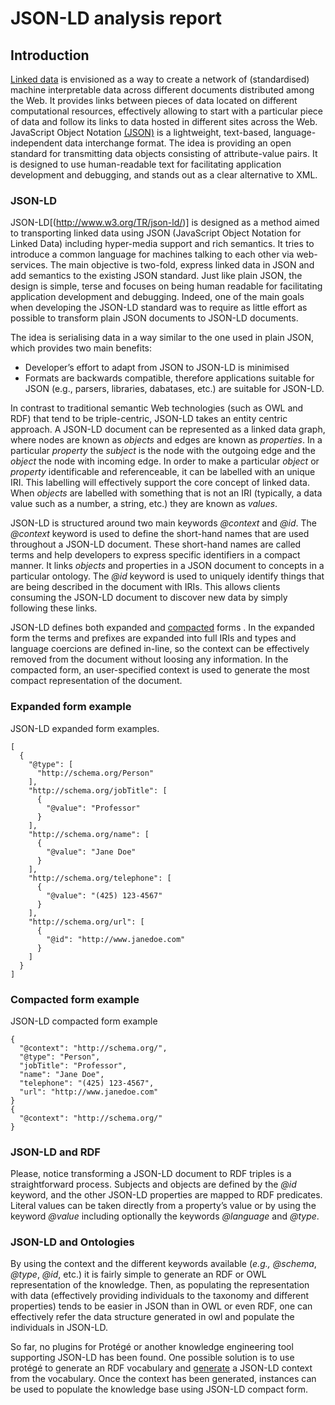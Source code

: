 # JSON-LD analysis report
## Introduction

[Linked data](http://www.w3.org/DesignIssues/LinkedData.html) is envisioned as a way to create a network of (standardised) machine interpretable	data across different documents distributed among the Web. It provides links between pieces of data located on different computational resources, effectively allowing to start with a particular piece of data and follow its links to data hosted in different sites across the Web.
JavaScript Object Notation [(JSON)](http://www.ietf.org/rfc/rfc4627.txt) is a lightweight, text-based, language-independent data interchange format. The idea is providing an open standard for transmitting data objects consisting of attribute-value pairs. It is designed to use human-readable text for facilitating application development and debugging, and stands out as a clear alternative to XML.
### JSON-LD
JSON-LD[(http://www.w3.org/TR/json-ld/)] is designed as a method aimed to transporting linked data using JSON (JavaScript Object Notation for Linked Data) including hyper-media support and rich semantics. It tries to introduce a common language for machines talking to each other via web-services. The main objective is two-fold, express linked data in JSON and add semantics to the existing JSON standard. Just like plain JSON, the design is simple, terse and focuses on being human readable for facilitating application development and debugging. Indeed, one of the main goals when developing the JSON-LD standard was to require as little effort as possible to transform plain JSON documents to JSON-LD documents.

The idea is serialising data in a way similar to the one used in plain JSON, which provides two main benefits:
- Developer’s effort to adapt from JSON to JSON-LD is minimised
- Formats are backwards compatible, therefore applications suitable for JSON (e.g., parsers, libraries, dabatases, etc.) are suitable for JSON-LD.

In contrast to traditional semantic Web technologies (such as OWL and RDF) that tend to be triple-centric, JSON-LD takes an entity centric approach. A JSON-LD document can be represented as a linked data graph, where nodes are known as _objects_ and edges are known as _properties_. In a particular _property_ the _subject_ is the node with the outgoing edge and the _object_ the node with incoming edge. In order to make a particular _object_ or _property_ identificable and referenceable, it can be labelled with an unique IRI. This labelling will effectively support the core concept of linked data. When _objects_ are labelled with something that is not an IRI (typically, a data value such as a number, a string, etc.) they are known as _values_.

JSON-LD is structured around two main keywords _@context_ and _@id_. The _@context_ keyword is used to define the short-hand names that are used throughout a JSON-LD document. These short-hand names are called terms and help developers to express specific identifiers in a compact manner. It links _objects_ and properties in a JSON document to concepts in a particular ontology. The _@id_ keyword is used to uniquely identify things that are being described in the document with IRIs. This allows clients consuming the JSON-LD document to discover new data by simply following these links.

JSON-LD defines both expanded and [compacted](http://www.w3.org/TR/json-ld/#compacted-document-form) forms . In the expanded form the terms and prefixes are expanded into full IRIs and types and language coercions are defined in-line, so the context can be effectively removed from the document without loosing any information. In the compacted form, an user-specified context is used to generate the most compact representation of the document.
### Expanded form example
JSON-LD expanded form examples.
```
[
  {
    "@type": [
      "http://schema.org/Person"
    ],
    "http://schema.org/jobTitle": [
      {
        "@value": "Professor"
      }
    ],
    "http://schema.org/name": [
      {
        "@value": "Jane Doe"
      }
    ],
    "http://schema.org/telephone": [
      {
        "@value": "(425) 123-4567"
      }
    ],
    "http://schema.org/url": [
      {
        "@id": "http://www.janedoe.com"
      }
    ]
  }
]
```
### Compacted form example
JSON-LD compacted form example
```
{
  "@context": "http://schema.org/",
  "@type": "Person",
  "jobTitle": "Professor",
  "name": "Jane Doe",
  "telephone": "(425) 123-4567",
  "url": "http://www.janedoe.com"
}
{
  "@context": "http://schema.org/"
}
```
### JSON-LD and RDF
Please, notice transforming a JSON-LD document to RDF triples is a straightforward process. Subjects and objects are defined by the _@id_ keyword, and the other JSON-LD properties are mapped to RDF predicates. Literal values can be taken directly from a property’s value or by using the keyword _@value_ including optionally the keywords _@language_ and _@type_.

### JSON-LD and Ontologies
By using the context and the different keywords available (_e.g.,_ _@schema_, _@type_, _@id_, etc.) it is fairly simple to generate an RDF or OWL representation of the knowledge. Then, as populating the representation with data (effectively providing individuals to the taxonomy and different properties) tends to be easier in JSON than in OWL or even RDF, one can effectively refer the data structure generated in owl and populate the individuals in JSON-LD.

So far, no plugins for Protégé or another knowledge engineering tool supporting JSON-LD has been found. One possible solution is to use protégé to generate an RDF vocabulary and [generate](https://gist.github.com/niklasl/2770154) a JSON-LD context from the vocabulary. Once the context has been generated, instances can be used to populate the knowledge base using JSON-LD compact form.
